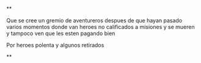 **

Que se cree un gremio de aventureros despues de que hayan pasado varios momentos donde van heroes no calificados a misiones y se mueren y tampoco ven que les esten pagando bien

Por heroes polenta y algunos retirados

**